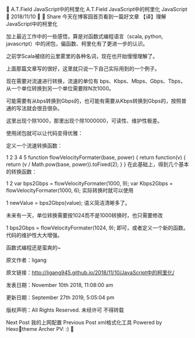 
A.T.Field
JavaScript中的柯里化
A.T.Field
JavaScript中的柯里化
JavaScript

2018/11/10

 Share
今天在博客园首页看到一篇好文章 【译】理解JavaScript中的柯里化

加上最近工作中的一些感悟，算是对函数式编程语言（scala, python, javascrtpt）中的闭包，偏函数、柯里化有了更进一步的认识。

之前学Scala被绕的云里雾里的各种名词，现在也开始慢慢理解了。

上面那篇文章写的很好，这里就只说一下自己实际用到的一个例子。

现在需要对流速进行转换，流速的单位有 bps、Kbps、Mbps、Gbps、Tbps，从一个单位转换到另一个单位需要除N次1000。

可能需要有从bps转换到Gbps的，也可能有需要从Kbps转换到Gbps的，按照普通的写法就会很丑很杂。

这里出现个除1000，那里出现个除1000000，可读性、维护性极差。

使用闭包就可以让代码变得优雅：

定义一个流速转换函数：

1
2
3
4
5
function flowVelocityFormater(base, power) {
    return function(v) {
        return (v / Math.pow(base, power)).toFixed(2);
    }
}
在此基础上，得到几个基本的转换函数：

1
2
var bps2Gbps = flowVelocityFormater(1000, 9);
var Kbps2Gbps =  flowVelocityFormater(1000, 6);
实际转换时就可以使用

1
newValue = bps2Gbps(value);
语义简洁清晰多了。

未来有一天，单位转换需要按1024而不是1000转换时，也只需要修改

1
bps2Gbps = flowVelocityFormater(1024, 9);
即可，或者定义一个新的函数。代码的维护性大大增强。

函数式编程还是蛮爽的~

原文作者：ligang

原文链接：http://ligang945.github.io/2018/11/10/JavaScript中的柯里化/

发表日期：November 10th 2018, 11:08:00 am

更新日期：September 27th 2019, 5:05:04 pm

版权声明：All Rights Reserved. 未经许可 不得转载

Next Post
我的上网配置
Previous Post
xml格式化工具
Powered by Hexotheme Archer
PV: :)

